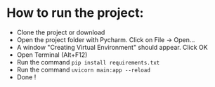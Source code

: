 # How to run the project:

- Clone the project or download
- Open the project folder with Pycharm. Click on File -> Open...
- A window "Creating Virtual Environment" should appear. Click OK
- Open Terminal (Alt+F12)
- Run the command `pip install requirements.txt`
- Run the command `uvicorn main:app --reload`
- Done !
